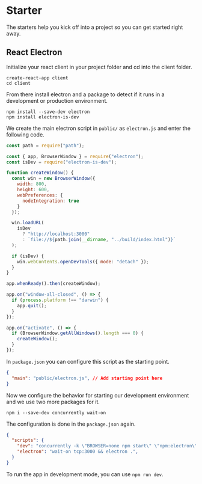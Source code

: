 # Starter

The starters help you kick off into a project so you can get started right away.

## React Electron

Initialize your react client in your project folder and cd into the client folder.

    create-react-app client
    cd client

From there install electron and a package to detect if it runs in a development or production environment.

    npm install --save-dev electron
    npm install electron-is-dev

We create the main electron script in `public/` as `electron.js` and enter the following code.

```javascript
const path = require("path");

const { app, BrowserWindow } = require("electron");
const isDev = require("electron-is-dev");

function createWindow() {
  const win = new BrowserWindow({
    width: 800,
    height: 600,
    webPreferences: {
      nodeIntegration: true
    }
  });

  win.loadURL(
    isDev
      ? "http://localhost:3000"
      : `file://${path.join(__dirname, "../build/index.html")}`
  );

  if (isDev) {
    win.webContents.openDevTools({ mode: "detach" });
  }
}

app.whenReady().then(createWindow);

app.on("window-all-closed", () => {
  if (process.platform !== "darwin") {
    app.quit();
  }
});

app.on("activate", () => {
  if (BrowserWindow.getAllWindows().length === 0) {
    createWindow();
  }
});
```

In `package.json` you can configure this script as the starting point.

```json
{
  "main": "public/electron.js", // Add starting point here
}
```

Now we configure the behavior for starting our development environment and we use two more packages for it.

    npm i --save-dev concurrently wait-on

The configuration is done in the `package.json` again.

```json
{
  "scripts": {
    "dev": "concurrently -k \"BROWSER=none npm start\" \"npm:electron\"",
    "electron": "wait-on tcp:3000 && electron .",
  }
}
```

To run the app in development mode, you can use `npm run dev`.
